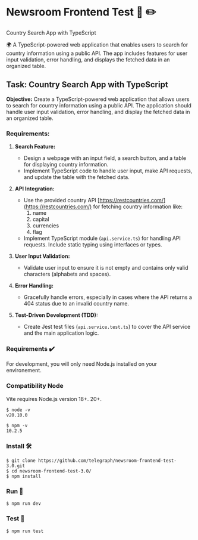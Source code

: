 # Newsroom Frontend Test :newspaper: :pencil2:

Country Search App with TypeScript

🌍 A TypeScript-powered web application that enables users to search for country information using a public API. The app includes features for user input validation, error handling, and displays the fetched data in an organized table.

## Task: Country Search App with TypeScript

**Objective:** Create a TypeScript-powered web application that allows users to search for country information using a public API. The application should handle user input validation, error handling, and display the fetched data in an organized table.

### Requirements:

1. **Search Feature:**
   - Design a webpage with an input field, a search button, and a table for displaying country information.
   - Implement TypeScript code to handle user input, make API requests, and update the table with the fetched data.

2. **API Integration:**
   - Use the provided country API [https://restcountries.com/](https://restcountries.com/) for fetching country information like:
      1. name
      2. capital
      3. currencies
      4. flag
   - Implement TypeScript module (`api.service.ts`) for handling API requests. Include static typing using interfaces or types.

3. **User Input Validation:**
   - Validate user input to ensure it is not empty and contains only valid characters (alphabets and spaces).

4. **Error Handling:**
   - Gracefully handle errors, especially in cases where the API returns a 404 status due to an invalid country name.

5. **Test-Driven Development (TDD):**
   - Create Jest test files (`api.service.test.ts`) to cover the API service and the main application logic.


### Requirements :heavy_check_mark:

For development, you will only need Node.js installed on your environement.


### Compatibility Node

Vite requires Node.js version 18+. 20+.

    $ node -v
    v20.10.0

    $ npm -v
    10.2.5

### Install :hammer_and_wrench:

    $ git clone https://github.com/telegraph/newsroom-frontend-test-3.0.git
    $ cd newsroom-frontend-test-3.0/
    $ npm install

### Run :rocket:

    $ npm run dev

### Test :ant:

    $ npm run test
